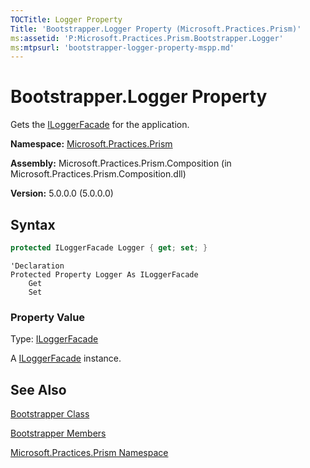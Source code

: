 ```yaml
---
TOCTitle: Logger Property
Title: 'Bootstrapper.Logger Property (Microsoft.Practices.Prism)'
ms:assetid: 'P:Microsoft.Practices.Prism.Bootstrapper.Logger'
ms:mtpsurl: 'bootstrapper-logger-property-mspp.md'
---
```


# Bootstrapper.Logger Property

Gets the [ILoggerFacade](/patterns-practices/reference/iloggerfacade-interface-mspp-logging) for the application.

**Namespace:** [Microsoft.Practices.Prism](/patterns-practices/reference/mspp-namespace)

**Assembly:** Microsoft.Practices.Prism.Composition (in Microsoft.Practices.Prism.Composition.dll)

**Version:** 5.0.0.0 (5.0.0.0)

## Syntax

```C#
protected ILoggerFacade Logger { get; set; }
```

```VB
'Declaration
Protected Property Logger As ILoggerFacade
	Get
	Set
```

### Property Value

Type: [ILoggerFacade](/patterns-practices/reference/iloggerfacade-interface-mspp-logging)

A [ILoggerFacade](/patterns-practices/reference/iloggerfacade-interface-mspp-logging) instance.

## See Also

[Bootstrapper Class](/patterns-practices/reference/bootstrapper-class-mspp)

[Bootstrapper Members](/patterns-practices/reference/bootstrapper-members-mspp)

[Microsoft.Practices.Prism Namespace](/patterns-practices/reference/mspp-namespace)